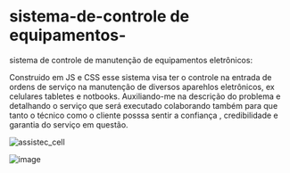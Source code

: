 # sistema-de-controle de equipamentos-
sistema de controle de manutenção de equipamentos eletrônicos:


Construido em JS e CSS esse sistema visa ter o controle na entrada de ordens de serviço na manutenção de diversos aparehlos eletrônicos, ex celulares tabletes e notbooks.
Auxiliando-me na descrição do problema e detalhando o serviço que será executado colaborando também  para que tanto o técnico como o cliente posssa sentir a confiança , credibilidade e garantia do serviço em questão.

![assistec_cell](https://github.com/THIAGO-PIXEL/sistema-de-controle-/assets/60179370/d8122709-61ae-4b0d-a919-03a497854543)














![image](https://github.com/THIAGO-PIXEL/sistema-de-controle-/assets/60179370/fb6c7a22-2733-4726-b89b-0c31a9d8de29)
